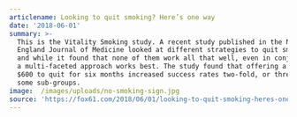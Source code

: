 ```yaml
---
articlename: Looking to quit smoking? Here’s one way
date: '2018-06-01'
summary: >-
  This is the Vitality Smoking study. A recent study published in the New
  England Journal of Medicine looked at different strategies to quit smoking,
  and while it found that none of them work all that well, even in conjunction,
  a multi-faceted approach works best. The study found that offering a reward of
  $600 to quit for six months increased success rates two-fold, or three-fold in
  some sub-groups.
image:  /images/uploads/no-smoking-sign.jpg
source: 'https://fox61.com/2018/06/01/looking-to-quit-smoking-heres-one-way/smoking'
---
```



